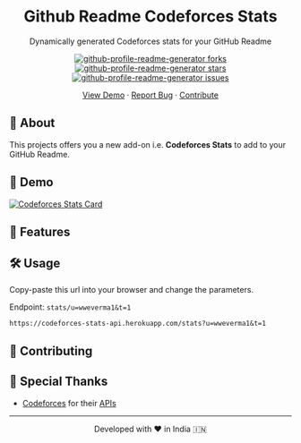<h1 align="center">
    Github Readme Codeforces Stats
</h1>
<p align="center">
  Dynamically generated Codeforces stats for your GitHub Readme
</p>
<p align="center">
  <a href="https://github.com/wweverma1/github-readme-codeforces-stats/fork" target="blank">
    <img src="https://img.shields.io/github/forks/wweverma1/github-readme-codeforces-stats?style=flat-square" alt="github-profile-readme-generator forks"/>
  </a>
  <a href="https://github.com/wweverma1/github-readme-codeforces-stats/stargazers" target="blank">
    <img src="https://img.shields.io/github/stars/wweverma1/github-readme-codeforces-stats?style=flat-square" alt="github-profile-readme-generator stars"/>
  </a>
  <a href="https://github.com/wweverma1/github-readme-codeforces-stats/issues" target="blank">
    <img src="https://img.shields.io/github/issues/wweverma1/github-readme-codeforces-stats?style=flat-square" alt="github-profile-readme-generator issues"/>
  </a>
</p>
<p align="center">
  <a href="#">View Demo</a>
  ·
  <a href="https://github.com/wweverma1/github-readme-codeforces-stats/issues/new/choose">Report Bug</a>
  ·
  <a href="#">Contribute</a>
</p>

## 🌟 About
This projects offers you a new add-on i.e. **Codeforces Stats** to add to your GitHub Readme.

## 🚀 Demo

[![Codeforces Stats Card](https://codeforces-stats-api.herokuapp.com/stats?username=wweverma1&theme=1)](https://codeforces.com/profile/wweverma1)

## 🧐 Features

## 🛠️ Usage

Copy-paste this url into your browser and change the parameters.

Endpoint: `stats/u=wweverma1&t=1`

```md
https://codeforces-stats-api.herokuapp.com/stats?u=wweverma1&t=1
```

## 🍰 Contributing

## 🙏 Special Thanks
- [Codeforces](https://codeforces.com/) for their [APIs](https://codeforces.com/apiHelp)

<hr>
<p align="center">
Developed with ❤️ in India 🇮🇳 
</p>
